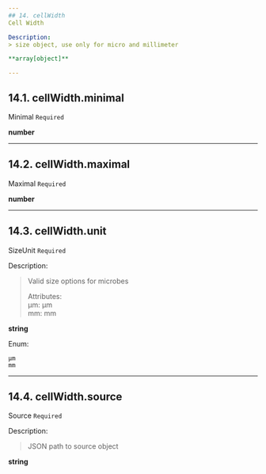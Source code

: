 ```yaml
---
## 14. cellWidth
Cell Width  

Description:
> size object, use only for micro and millimeter  

**array[object]**

---
```

## 14.1. cellWidth.minimal
Minimal  `Required`

**number**

---
## 14.2. cellWidth.maximal
Maximal  `Required`

**number**

---
## 14.3. cellWidth.unit
SizeUnit  `Required`

Description:
> Valid size options for microbes  
>  
> Attributes:  
>     µm: µm  
>     mm: mm  

**string**

Enum:

	µm
	mm

---
## 14.4. cellWidth.source
Source  `Required`

Description:
> JSON path to source object  

**string**
